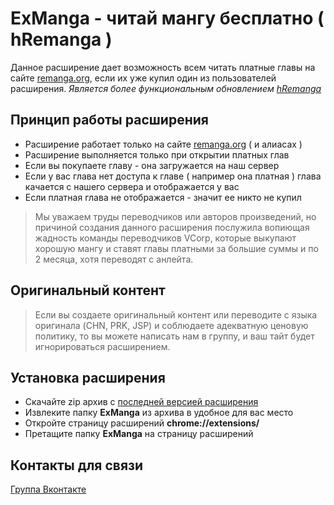 # ExManga - читай мангу бесплатно ( hRemanga )

Данное расширение дает возможность всем читать платные главы на сайте
[remanga.org](https://remanga.org), если их уже купил один из пользователей расширения.
_Является более функциональным обновлением [hRemanga](https://github.com/skoniks/hRemanga)_

## Принцип работы расширения

- Расширение работает только на сайте [remanga.org](https://remanga.org) ( и алиасах )
- Расширение выполняется только при открытии платных глав
- Если вы покупаете главу - она загружается на наш сервер
- Если у вас глава нет доступа к главе ( например она платная )
  глава качается с нашего сервера и отображается у вас
- Если платная глава не отображается - значит ее никто не купил

> Мы уважаем труды переводчиков или авторов произведений,
> но причиной создания данного расширения послужила вопиющая
> жадность команды переводчиков VCorp, которые выкупают хорошую
> мангу и ставят главы платными за большие суммы и по 2 месяца,
> хотя переводят с анлейта.

## Оригинальный контент

> Если вы создаете оригинальный контент или переводите с языка
> оригинала (CHN, PRK, JSP) и соблюдаете адекватную ценовую
> политику, то вы можете написать нам в группу, и ваш тайт
> будет игнорироваться расширением.

## Установка расширения

- Скачайте zip архив с [последней версией расширения](https://github.com/skoniks/exmanga-ext/tags)
- Извлеките папку **ExManga** из архива в удобное для вас место
- Откройте страницу расширений **chrome://extensions/**
- Претащите папку **ExManga** на страницу расширений

## Контакты для связи

[Группа Вконтакте](https://vk.com/exmng)
